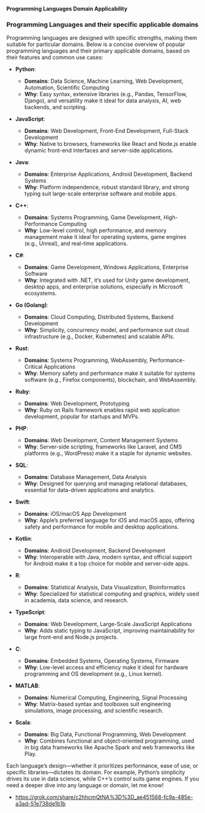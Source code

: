 #### Programming Languages Domain Applicability

### Programming Languages and their specific applicable domains

Programming languages are designed with specific strengths, making them suitable for particular domains. Below is a concise overview of popular programming languages and their primary applicable domains, based on their features and common use cases:

- **Python**:
  - **Domains**: Data Science, Machine Learning, Web Development, Automation, Scientific Computing
  - **Why**: Easy syntax, extensive libraries (e.g., Pandas, TensorFlow, Django), and versatility make it ideal for data analysis, AI, web backends, and scripting.

- **JavaScript**:
  - **Domains**: Web Development, Front-End Development, Full-Stack Development
  - **Why**: Native to browsers, frameworks like React and Node.js enable dynamic front-end interfaces and server-side applications.

- **Java**:
  - **Domains**: Enterprise Applications, Android Development, Backend Systems
  - **Why**: Platform independence, robust standard library, and strong typing suit large-scale enterprise software and mobile apps.

- **C++**:
  - **Domains**: Systems Programming, Game Development, High-Performance Computing
  - **Why**: Low-level control, high performance, and memory management make it ideal for operating systems, game engines (e.g., Unreal), and real-time applications.

- **C#**:
  - **Domains**: Game Development, Windows Applications, Enterprise Software
  - **Why**: Integrated with .NET, it’s used for Unity game development, desktop apps, and enterprise solutions, especially in Microsoft ecosystems.

- **Go (Golang)**:
  - **Domains**: Cloud Computing, Distributed Systems, Backend Development
  - **Why**: Simplicity, concurrency model, and performance suit cloud infrastructure (e.g., Docker, Kubernetes) and scalable APIs.

- **Rust**:
  - **Domains**: Systems Programming, WebAssembly, Performance-Critical Applications
  - **Why**: Memory safety and performance make it suitable for systems software (e.g., Firefox components), blockchain, and WebAssembly.

- **Ruby**:
  - **Domains**: Web Development, Prototyping
  - **Why**: Ruby on Rails framework enables rapid web application development, popular for startups and MVPs.

- **PHP**:
  - **Domains**: Web Development, Content Management Systems
  - **Why**: Server-side scripting, frameworks like Laravel, and CMS platforms (e.g., WordPress) make it a staple for dynamic websites.

- **SQL**:
  - **Domains**: Database Management, Data Analysis
  - **Why**: Designed for querying and managing relational databases, essential for data-driven applications and analytics.

- **Swift**:
  - **Domains**: iOS/macOS App Development
  - **Why**: Apple’s preferred language for iOS and macOS apps, offering safety and performance for mobile and desktop applications.

- **Kotlin**:
  - **Domains**: Android Development, Backend Development
  - **Why**: Interoperable with Java, modern syntax, and official support for Android make it a top choice for mobile and server-side apps.

- **R**:
  - **Domains**: Statistical Analysis, Data Visualization, Bioinformatics
  - **Why**: Specialized for statistical computing and graphics, widely used in academia, data science, and research.

- **TypeScript**:
  - **Domains**: Web Development, Large-Scale JavaScript Applications
  - **Why**: Adds static typing to JavaScript, improving maintainability for large front-end and Node.js projects.

- **C**:
  - **Domains**: Embedded Systems, Operating Systems, Firmware
  - **Why**: Low-level access and efficiency make it ideal for hardware programming and OS development (e.g., Linux kernel).

- **MATLAB**:
  - **Domains**: Numerical Computing, Engineering, Signal Processing
  - **Why**: Matrix-based syntax and toolboxes suit engineering simulations, image processing, and scientific research.

- **Scala**:
  - **Domains**: Big Data, Functional Programming, Web Development
  - **Why**: Combines functional and object-oriented programming, used in big data frameworks like Apache Spark and web frameworks like Play.

Each language’s design—whether it prioritizes performance, ease of use, or specific libraries—dictates its domain. For example, Python’s simplicity drives its use in data science, while C++’s control suits game engines. If you need a deeper dive into any language or domain, let me know!

- https://grok.com/share/c2hhcmQtNA%3D%3D_ae451568-fc9a-485e-a3ad-51e738de1b1b
